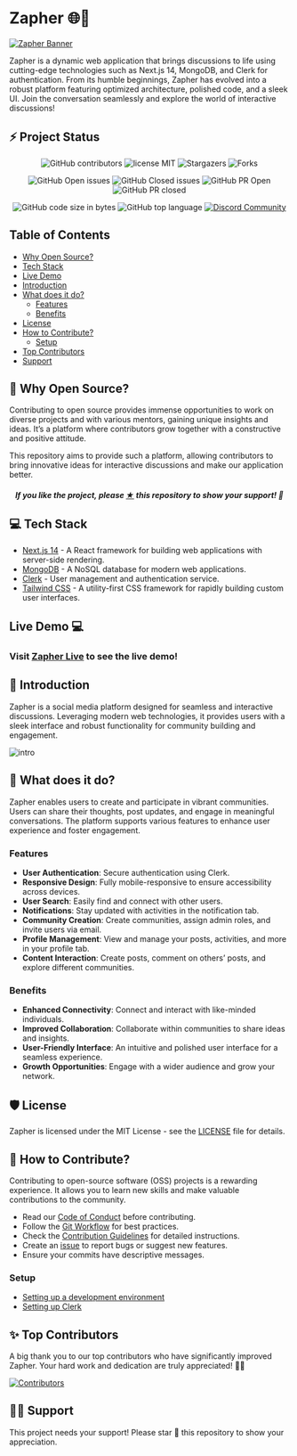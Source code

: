 # Zapher 🌐💬

[![Zapher Banner](.github/assets/Zapher-cover.png)](https://github.com/mdkaifansari04/Zapher)

Zapher is a dynamic web application that brings discussions to life using cutting-edge technologies such as Next.js 14, MongoDB, and Clerk for authentication. From its humble beginnings, Zapher has evolved into a robust platform featuring optimized architecture, polished code, and a sleek UI. Join the conversation seamlessly and explore the world of interactive discussions!

## ⚡ Project Status

<div align="center">

![GitHub contributors](https://img.shields.io/github/contributors/mdkaifansari04/Zapher?style=for-the-badge&color=%2314B8A5)
![license MIT](https://img.shields.io/github/license/mdkaifansari04/Zapher?style=for-the-badge&color=%2314B8A5)
![Stargazers](https://img.shields.io/github/stars/mdkaifansari04/Zapher?style=for-the-badge&color=%2314B8A5)
![Forks](https://img.shields.io/github/forks/mdkaifansari04/Zapher?style=for-the-badge&color=%2314B8A5)

![GitHub Open issues](https://img.shields.io/github/issues/mdkaifansari04/Zapher?style=for-the-badge&color=%2314B8A5)
![GitHub Closed issues](https://img.shields.io/github/issues-closed/mdkaifansari04/Zapher?style=for-the-badge&color=%2314B8A5)
![GitHub PR Open](https://img.shields.io/github/issues-pr/mdkaifansari04/Zapher?style=for-the-badge&color=%2314B8A5)
![GitHub PR closed](https://img.shields.io/github/issues-pr-closed/mdkaifansari04/Zapher?style=for-the-badge&color=%2314B8A5)

![GitHub code size in bytes](https://img.shields.io/github/languages/code-size/mdkaifansari04/Zapher?style=for-the-badge&color=%2314B8A5)
![GitHub top language](https://img.shields.io/github/languages/top/mdkaifansari04/Zapher?style=for-the-badge&color=%2314B8A5)
[![Discord Community](https://img.shields.io/badge/Join-Discord_Community-%2314B8A5.svg?style=for-the-badge&logo=discord&logoColor=white)](https://discord.gg/qqnfcudX)

</div>

## Table of Contents

- [Why Open Source?](#-why-open-source)
- [Tech Stack](#-tech-stack)
- [Live Demo](#live-demo-)
- [Introduction](#-introduction)
- [What does it do?](#-what-does-it-do)
  - [Features](#features)
  - [Benefits](#benefits)
- [License](#%EF%B8%8F-license)
- [How to Contribute?](#-how-to-contribute)
  - [Setup](#setup)
- [Top Contributors](#-top-contributors)
- [Support](#-support)

## 🤔 Why Open Source?

Contributing to open source provides immense opportunities to work on diverse projects and with various mentors, gaining unique insights and ideas. It’s a platform where contributors grow together with a constructive and positive attitude.

This repository aims to provide such a platform, allowing contributors to bring innovative ideas for interactive discussions and make our application better.

<h5 align="center"><i>If you like the project, please <a href="https://github.com/mdkaifansari04/Zapher/stargazers">★</a> this repository to show your support! 🤩</i></h5>

## 💻 Tech Stack

- [Next.js 14](https://nextjs.org) - A React framework for building web applications with server-side rendering.
- [MongoDB](https://www.mongodb.com) - A NoSQL database for modern web applications.
- [Clerk](https://clerk.dev) - User management and authentication service.
- [Tailwind CSS](https://tailwindcss.com) - A utility-first CSS framework for rapidly building custom user interfaces.

## Live Demo 💻

### Visit [Zapher Live](https://zapher.vercel.app/sign-in) to see the live demo!

## 👋 Introduction

Zapher is a social media platform designed for seamless and interactive discussions. Leveraging modern web technologies, it provides users with a sleek interface and robust functionality for community building and engagement.

![intro](https://dev.to/mdkaifansari04/zapher-hub-for-interactive-discussions-5h88)

## 🔨 What does it do?

Zapher enables users to create and participate in vibrant communities. Users can share their thoughts, post updates, and engage in meaningful conversations. The platform supports various features to enhance user experience and foster engagement.

### Features

- **User Authentication**: Secure authentication using Clerk.
- **Responsive Design**: Fully mobile-responsive to ensure accessibility across devices.
- **User Search**: Easily find and connect with other users.
- **Notifications**: Stay updated with activities in the notification tab.
- **Community Creation**: Create communities, assign admin roles, and invite users via email.
- **Profile Management**: View and manage your posts, activities, and more in your profile tab.
- **Content Interaction**: Create posts, comment on others’ posts, and explore different communities.

### Benefits

- **Enhanced Connectivity**: Connect and interact with like-minded individuals.
- **Improved Collaboration**: Collaborate within communities to share ideas and insights.
- **User-Friendly Interface**: An intuitive and polished user interface for a seamless experience.
- **Growth Opportunities**: Engage with a wider audience and grow your network.

## 🛡️ License

Zapher is licensed under the MIT License - see the [LICENSE](LICENSE) file for details.

## 🤔 How to Contribute?

Contributing to open-source software (OSS) projects is a rewarding experience. It allows you to learn new skills and make valuable contributions to the community.

- Read our [Code of Conduct](CODE_OF_CONDUCT.md) before contributing.
- Follow the [Git Workflow](docs/git.md) for best practices.
- Check the [Contribution Guidelines](CONTRIBUTING.md) for detailed instructions.
- Create an [issue](https://github.com/mdkaifansari04/Zapher/issues) to report bugs or suggest new features.
- Ensure your commits have descriptive messages.

### Setup

- [Setting up a development environment](docs/setup.md)
- [Setting up Clerk](docs/clerk.md)

## ✨ Top Contributors

A big thank you to our top contributors who have significantly improved Zapher. Your hard work and dedication are truly appreciated! 🌟😄

[![Contributors](https://contrib.rocks/image?repo=mdkaifansari04/Zapher)](https://github.com/mdkaifansari04/Zapher/graphs/contributors)

## 🙏🏽 Support

This project needs your support! Please star 🌟 this repository to show your appreciation.
